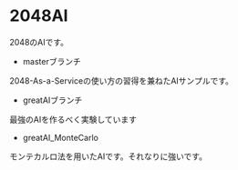 2048AI
======

2048のAIです。

- masterブランチ

2048-As-a-Serviceの使い方の習得を兼ねたAIサンプルです。

- greatAIブランチ

最強のAIを作るべく実験しています

- greatAI_MonteCarlo

モンテカルロ法を用いたAIです。それなりに強いです。
